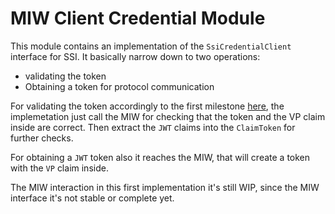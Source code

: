 # MIW Client Credential Module

This module contains an implementation of the `SsiCredentialClient` interface for SSI.
It basically narrow down to two operations:

- validating the token
- Obtaining a token for protocol communication

For validating the token accordingly to the first milestone [here](https://github.com/eclipse-tractusx/ssi-docu/tree/main/docs/architecture/cx-3-2), the implemetation
just call the MIW for checking that the token and the VP claim inside are correct. Then extract the `JWT` claims into the `ClaimToken` for further checks.

For obtaining a `JWT` token also it reaches the MIW, that will create a token with the `VP` claim inside.

The MIW interaction in this first implementation it's still WIP, since the MIW interface it's not stable or complete yet.
